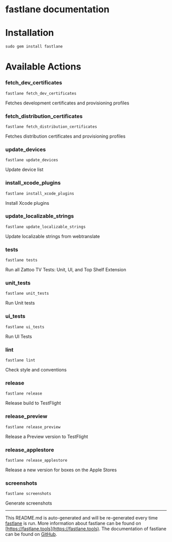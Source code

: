 fastlane documentation
================
# Installation
```
sudo gem install fastlane
```
# Available Actions
### fetch_dev_certificates
```
fastlane fetch_dev_certificates
```
Fetches development certificates and provisioning profiles
### fetch_distribution_certificates
```
fastlane fetch_distribution_certificates
```
Fetches distribution certificates and provisioning profiles
### update_devices
```
fastlane update_devices
```
Update device list
### install_xcode_plugins
```
fastlane install_xcode_plugins
```
Install Xcode plugins
### update_localizable_strings
```
fastlane update_localizable_strings
```
Update localizable strings from webtranslate
### tests
```
fastlane tests
```
Run all Zattoo TV Tests: Unit, UI, and Top Shelf Extension
### unit_tests
```
fastlane unit_tests
```
Run Unit tests
### ui_tests
```
fastlane ui_tests
```
Run UI Tests
### lint
```
fastlane lint
```
Check style and conventions
### release
```
fastlane release
```
Release build to TestFlight
### release_preview
```
fastlane release_preview
```
Release a Preview version to TestFlight
### release_applestore
```
fastlane release_applestore
```
Release a new version for boxes on the Apple Stores
### screenshots
```
fastlane screenshots
```
Generate screenshots

----

This README.md is auto-generated and will be re-generated every time [fastlane](https://fastlane.tools) is run.
More information about fastlane can be found on [https://fastlane.tools](https://fastlane.tools).
The documentation of fastlane can be found on [GitHub](https://github.com/fastlane/fastlane/tree/master/fastlane).
